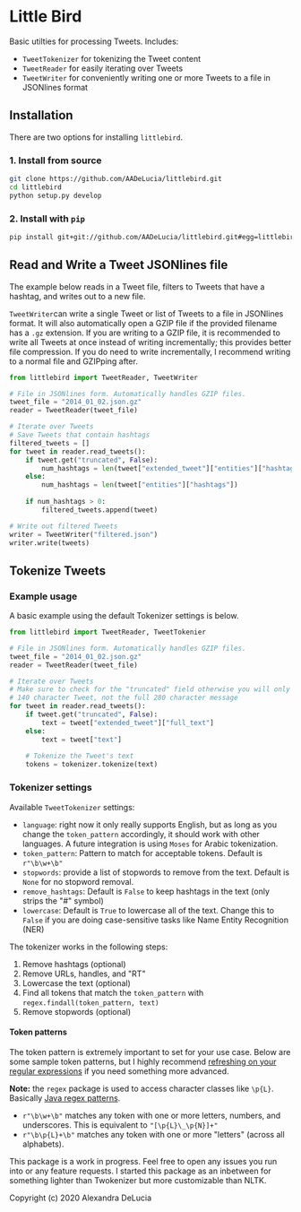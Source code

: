 # Little Bird

Basic utilties for processing Tweets. Includes:  
* `TweetTokenizer` for tokenizing the Tweet content
* `TweetReader` for easily iterating over Tweets
* `TweetWriter` for conveniently writing one or more Tweets to a file in JSONlines format

## Installation
There are two options for installing `littlebird`.

### 1. Install from source
```bash
git clone https://github.com/AADeLucia/littlebird.git
cd littlebird
python setup.py develop
```

### 2. Install with `pip`
```bash
pip install git+git://github.com/AADeLucia/littlebird.git#egg=littlebird
```


## Read and Write a Tweet JSONlines file
The example below reads in a Tweet file, filters to Tweets that have a hashtag, and writes out to a new file.

`TweetWriter`can write a single Tweet or list of Tweets to a file in JSONlines format. It will also automatically open a GZIP file if the provided filename has a `.gz` extension. If you are writing to a GZIP file, it is recommended to write all Tweets at once instead of writing incrementally; this provides better file compression. If you do need to write incrementally, I recommend writing to a normal file and GZIPping after.

```python
from littlebird import TweetReader, TweetWriter

# File in JSONlines form. Automatically handles GZIP files.
tweet_file = "2014_01_02.json.gz"
reader = TweetReader(tweet_file)

# Iterate over Tweets
# Save Tweets that contain hashtags
filtered_tweets = []
for tweet in reader.read_tweets():
    if tweet.get("truncated", False):
        num_hashtags = len(tweet["extended_tweet"]["entities"]["hashtags"])
    else:
        num_hashtags = len(tweet["entities"]["hashtags"])
    
    if num_hashtags > 0:
        filtered_tweets.append(tweet)

# Write out filtered Tweets
writer = TweetWriter("filtered.json")
writer.write(tweets)
```


## Tokenize Tweets

### Example usage
A basic example using the default Tokenizer settings is below.

```python
from littlebird import TweetReader, TweetTokenier

# File in JSONlines form. Automatically handles GZIP files.
tweet_file = "2014_01_02.json.gz"
reader = TweetReader(tweet_file)

# Iterate over Tweets
# Make sure to check for the "truncated" field otherwise you will only access the 
# 140 character Tweet, not the full 280 character message
for tweet in reader.read_tweets():
    if tweet.get("truncated", False):
        text = tweet["extended_tweet"]["full_text"]
    else:
        text = tweet["text"]
    
    # Tokenize the Tweet's text
    tokens = tokenizer.tokenize(text)
```

### Tokenizer settings
Available `TweetTokenizer` settings:

* `language`: right now it only really supports English, but as long as you change the `token_pattern` accordingly, it should work with other languages. A future integration is using `Moses` for Arabic tokenization.
* `token_pattern`: Pattern to match for acceptable tokens. Default is `r"\b\w+\b"`
* `stopwords`: provide a list of stopwords to remove from the text. Default is `None` for no stopword removal.
* `remove_hashtags`: Default is `False` to keep hashtags in the text (only strips the "#" symbol)
* `lowercase`: Default is `True` to lowercase all of the text. Change this to `False` if you are doing case-sensitive tasks like Name Entity Recognition (NER)

The tokenizer works in the following steps:

1. Remove hashtags (optional)
2. Remove URLs, handles, and "RT"
3. Lowercase the text (optional)
4. Find all tokens that match the `token_pattern` with `regex.findall(token_pattern, text)`
5. Remove stopwords (optional)


#### Token patterns
The token pattern is extremely important to set for your use case. Below are some sample token patterns, but I highly recommend [refreshing on your regular expressions](http://www.regular-expressions.info/tutorial.html) if you need something more advanced.

**Note:** the `regex` package is used to access character classes like `\p{L}`. Basically [Java regex patterns](http://www.regular-expressions.info/tutorial.html).

* `r"\b\w+\b"` matches any token with one or more letters, numbers, and underscores. This is equivalent to `"[\p{L}\_\p{N}]+"`
* `r"\b\p{L}+\b"` matches any token with one or more "letters" (across all alphabets).

This package is a work in progress. Feel free to open any issues you run into or any feature requests. I started this package as an inbetween for something lighter than Twokenizer but more customizable than NLTK.

Copyright (c) 2020 Alexandra DeLucia

